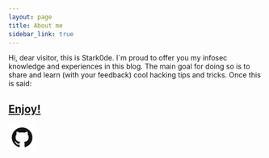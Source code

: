 ```yaml
---
layout: page
title: About me
sidebar_link: true
---
```


Hi, dear visitor, this is Stark0de. I´m proud to offer you my infosec knowledge and experiences in this blog. The main goal for doing so is to share and learn (with your feedback) cool hacking tips and tricks. Once this is said:

<h2><a href="https://stark0de.github.io"><strong>Enjoy!</strong></a></h2>
<a href="https://github.com/stark0de"><img border="0" alt="Github" src="logo.jpg" width="54" height="54"></a>
<script src="https://www.hackthebox.eu/badge/159362"></script>
